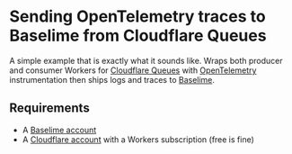 # Sending OpenTelemetry traces to Baselime from Cloudflare Queues

A simple example that is exactly what it sounds like. Wraps both producer and consumer Workers for [Cloudflare Queues][cloudflare-queues] with [OpenTelemetry][opentelemetry] instrumentation then ships logs and traces to [Baselime][baselime].

## Requirements

* A [Baselime account][baselime-console] 
* A [Cloudflare account][cloudflare-signup] with a Workers subscription (free is fine)

[baselime]: https://baselime.io
[baselime-console]: https://console.baselime.io
[cloudflare-queues]: https://developers.cloudflare.com/queues
[cloudflare-signup]: https://dash.cloudflare.com/sign-up
[opentelemetry]: https://opentelemetry.io/
